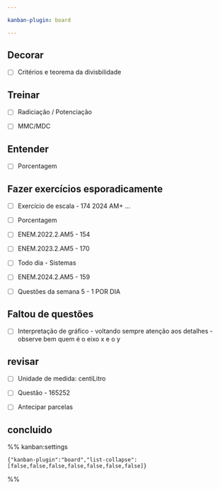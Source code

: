 ```yaml
---

kanban-plugin: board

---
```


## Decorar

- [ ] Critérios e teorema da divisbilidade


## Treinar

- [ ] Radiciação / Potenciação
- [ ] MMC/MDC


## Entender

- [ ] Porcentagem


## Fazer exercícios esporadicamente

- [ ] Exercício de escala - 174  2024 AM+ ...
- [ ] Porcentagem
- [ ] ENEM.2022.2.AM5 - 154
- [ ] ENEM.2023.2.AM5 - 170
- [ ] Todo dia - Sistemas
- [ ] ENEM.2024.2.AM5 - 159
- [ ] Questões da semana 5 - 1 POR DIA


## Faltou de questões

- [ ] Interpretação de gráfico - voltando sempre atenção aos detalhes - observe bem quem é o eixo x e o y


## revisar

- [ ] Unidade de medida: centiLitro
- [ ] Questão - 165252
- [ ] Antecipar parcelas


## concluido





%% kanban:settings
```
{"kanban-plugin":"board","list-collapse":[false,false,false,false,false,false,false]}
```
%%